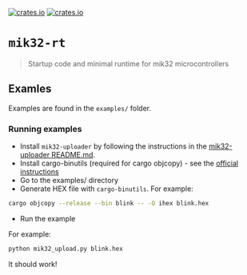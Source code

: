 [![crates.io](https://img.shields.io/crates/v/mik32-rt.svg)](https://crates.io/crates/mik32-rt)
[![crates.io](https://img.shields.io/crates/d/mik32-rt.svg)](https://crates.io/crates/mik32-rt)

# `mik32-rt`

> Startup code and minimal runtime for mik32 microcontrollers

## Examles
Examples are found in the `examples/` folder. 

### Running examples
- Install `mik32-uploader` by following the instructions in the [mik32-uploader README.md](https://github.com/MikronMIK32/mik32-uploader/blob/master/README.md).
- Install cargo-binutils (required for cargo objcopy) - see the [official instructions](https://github.com/rust-embedded/cargo-binutils/blob/master/README.md)
- Go to the examples/ directory
- Generate HEX file with `cargo-binutils`. For example:
  
``` bash
cargo objcopy --release --bin blink -- -O ihex blink.hex
```

- Run the example

For example:

```bash
python mik32_upload.py blink.hex
```

It should work!






